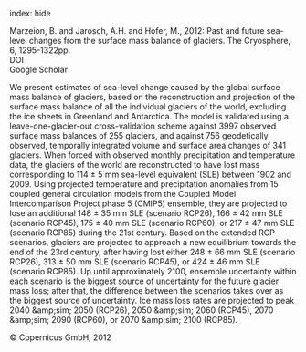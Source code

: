 index: hide

<div class="Citation">

  <div class="Citation-body">
    <div class="Citation-text">Marzeion, B. and Jarosch, A.H. and Hofer, M., 2012: Past and future sea-level changes from the surface mass balance of glaciers. <span class="Article-journal">The Cryosphere, </span><span class="Article-volume">6, </span>1295-1322pp.</div>
    <div class="Citation-links">
      <div class="CitationLink" data-href="https://doi.org/10.5194/tc-6-1295-2012">
        <div class="CitationLink-icon CitationLink-Doi"></div>
        <div class="CitationLink-text">DOI</div>
      </div>
      <div class="CitationLink" data-href="https://scholar.google.com/scholar?q=10.5194/tc-6-1295-2012">
        <div class="CitationLink-icon CitationLink-Scholar"></div>
        <div class="CitationLink-text">Google Scholar</div>
      </div>
    </div>
  </div>
</div>

We present estimates of sea-level change caused by the global surface mass balance of glaciers, based on the reconstruction and projection of the surface mass balance of all the individual glaciers of the world, excluding the ice sheets in Greenland and Antarctica. The model is validated using a leave-one-glacier-out cross-validation scheme against 3997 observed surface mass balances of 255 glaciers, and against 756 geodetically observed, temporally integrated volume and surface area changes of 341 glaciers. When forced with observed monthly precipitation and temperature data, the glaciers of the world are reconstructed to have lost mass corresponding to 114 ± 5 mm sea-level equivalent (SLE) between 1902 and 2009. Using projected temperature and precipitation anomalies from 15 coupled general circulation models from the Coupled Model Intercomparison Project phase 5 (CMIP5) ensemble, they are projected to lose an additional 148 ± 35 mm SLE (scenario RCP26), 166 ± 42 mm SLE (scenario RCP45), 175 ± 40 mm SLE (scenario RCP60), or 217 ± 47 mm SLE (scenario RCP85) during the 21st century. Based on the extended RCP scenarios, glaciers are projected to approach a new equilibrium towards the end of the 23rd century, after having lost either 248 ± 66 mm SLE (scenario RCP26), 313 ± 50 mm SLE (scenario RCP45), or 424 ± 46 mm SLE (scenario RCP85). Up until approximately 2100, ensemble uncertainty within each scenario is the biggest source of uncertainty for the future glacier mass loss; after that, the difference between the scenarios takes over as the biggest source of uncertainty. Ice mass loss rates are projected to peak 2040 &amp;amp;sim; 2050 (RCP26), 2050 &amp;amp;sim; 2060 (RCP45), 2070 &amp;amp;sim; 2090 (RCP60), or 2070 &amp;amp;sim; 2100 (RCP85).

<div class="Citation-copy">
&copy; Copernicus GmbH, 2012
</div>